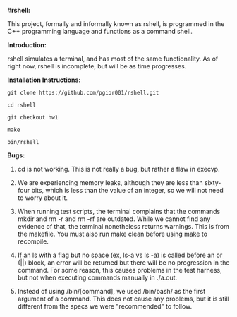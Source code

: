 #**rshell:**

This project, formally and informally known as rshell, is programmed in the C++
programming language and functions as a command shell.

**Introduction:**

rshell simulates a terminal, and has most of the same functionality. As of
right now, rshell is incomplete, but will be as time progresses.

**Installation Instructions:**


    git clone https://github.com/pgior001/rshell.git

    cd rshell

    git checkout hw1

    make

    bin/rshell

**Bugs:**


1) cd is not working. This is not really a bug, but rather a flaw in execvp.


2) We are experiencing memory leaks, although they are less than sixty-four
bits, which is less than the value of an integer, so we will not need to
worry about it.


3) When running test scripts, the terminal complains that the commands mkdir and
rm -r and rm -rf are outdated. While we cannot find any evidence of that, the
terminal nonetheless returns warnings.
This is from the makefile. You must also run make clean before using make 
to recompile.

4) If an ls with a flag but no space (ex, ls-a vs ls -a) is called before an or
(||) block, an error will be returned but there will be no progression in the
command. For some reason, this causes problems in the test harness, but not
when executing commands manually in ./a.out.

5) Instead of using /bin/[command], we used /bin/bash/ as the first argument of
a command. This does not cause any problems, but it is still different from the
specs we were "recommended" to follow.
